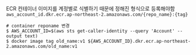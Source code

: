 

ECR 컨테이너 이미지를 계정별로 식별하기 때문에 정해진 형식으로 등록해야함
`aws_account_id.dkr.ecr.ap-northeast-2.amazonaws.com/{repo_name}:{tag}`
```shell
# container reponame 변경
$ AWS_ACCOUNT_ID=$(aws sts get-caller-identity --query 'Account' --output text)
$ docker image tag old_name:v1 ${AWS_ACCOUNT_ID}.dkr.ecr.ap-northeast-2.amazonaws.com/old_name:v1
```


